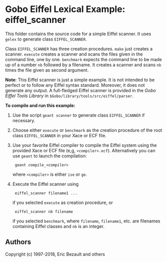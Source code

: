 # Gobo Eiffel Lexical Example: eiffel_scanner

This folder contains the source code for a simple Eiffel scanner.
It uses `gelex` to generate class `EIFFEL_SCANNER`.

Class `EIFFEL_SCANNER` has three creation procedures. `make` just creates
a scanner. `execute` creates a scanner and scans the files given in the 
command line, one by one. `benchmark` expects the command line to be made
up of a number `nb` followed by a filename. It creates a scanner and scans
`nb` times the file given as second argument.

**Note**: This Eiffel scanner is just a simple example. It is not intended
to be perfect or to follow any Eiffel syntax standard. Moreover, it does
not generate any output. A full-fledged Eiffel scanner is provided in
the *Gobo Eiffel Tools Library* in `$Gobo/library/tools/src/eiffel/parser`.

**To compile and run this example:**

1. Use the script `geant scanner` to generate class `EIFFEL_SCANNER`
   if necessary.

2. Choose either `execute` or `benchmark` as the creation procedure of
   the root class `EIFFEL_SCANNER` in your Xace or ECF file.

3. Use your favorite Eiffel compiler to compile the Eiffel system using
   the provided Xace or ECF file (e,g, `<compiler>.ecf`). Alternatively
   you can use `geant` to launch the compilation:
   
        geant compile_<compiler>
       
    where `<compiler>` is either `ise` or `ge`.

4. Execute the Eiffel scanner using

        eiffel_scanner filename1 ...

    if you selected `execute` as creation procedure, or

        eiffel_scanner nb filename

   if you selected `benchmark`, where `filename`, `filename1`, etc. are
   filenames containing Eiffel classes and `nb` is an integer.

## Authors

Copyright (c) 1997-2018, Eric Bezault and others
